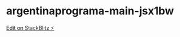 # argentinaprograma-main-jsx1bw

[Edit on StackBlitz ⚡️](https://stackblitz.com/edit/argentinaprograma-main-voythc)